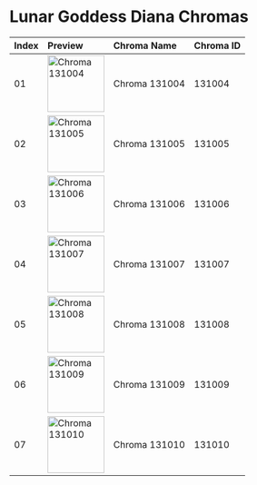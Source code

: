 # Lunar Goddess Diana Chromas

| Index | Preview | Chroma Name | Chroma ID |
|:---|:---|:---|:---|
| 01 | <img src='https://raw.communitydragon.org/latest/plugins/rcp-be-lol-game-data/global/default/v1/champion-chroma-images/131/131004.png' alt='Chroma 131004' width='100'> | Chroma 131004 | 131004 |
| 02 | <img src='https://raw.communitydragon.org/latest/plugins/rcp-be-lol-game-data/global/default/v1/champion-chroma-images/131/131005.png' alt='Chroma 131005' width='100'> | Chroma 131005 | 131005 |
| 03 | <img src='https://raw.communitydragon.org/latest/plugins/rcp-be-lol-game-data/global/default/v1/champion-chroma-images/131/131006.png' alt='Chroma 131006' width='100'> | Chroma 131006 | 131006 |
| 04 | <img src='https://raw.communitydragon.org/latest/plugins/rcp-be-lol-game-data/global/default/v1/champion-chroma-images/131/131007.png' alt='Chroma 131007' width='100'> | Chroma 131007 | 131007 |
| 05 | <img src='https://raw.communitydragon.org/latest/plugins/rcp-be-lol-game-data/global/default/v1/champion-chroma-images/131/131008.png' alt='Chroma 131008' width='100'> | Chroma 131008 | 131008 |
| 06 | <img src='https://raw.communitydragon.org/latest/plugins/rcp-be-lol-game-data/global/default/v1/champion-chroma-images/131/131009.png' alt='Chroma 131009' width='100'> | Chroma 131009 | 131009 |
| 07 | <img src='https://raw.communitydragon.org/latest/plugins/rcp-be-lol-game-data/global/default/v1/champion-chroma-images/131/131010.png' alt='Chroma 131010' width='100'> | Chroma 131010 | 131010 |
